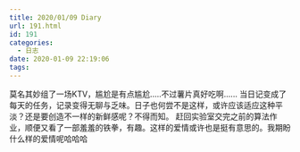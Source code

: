 ```yaml
---
title: 2020/01/09 Diary
url: 191.html
id: 191
categories:
  - 日志
date: 2020-01-09 22:19:06
tags:
---
```


莫名其妙组了一场KTV，尴尬是有点尴尬.....不过薯片真好吃啊...... 当日记变成了每天的任务，记录变得无聊与乏味。日子也何尝不是这样，或许应该适应这种平淡？还是要创造不一样的新鲜感呢？不得而知。 赶回实验室交完之前的算法作业，顺便又看了一部羞羞的铁拳，有趣。这样的爱情或许也是挺有意思的。我期盼什么样的爱情呢哈哈哈